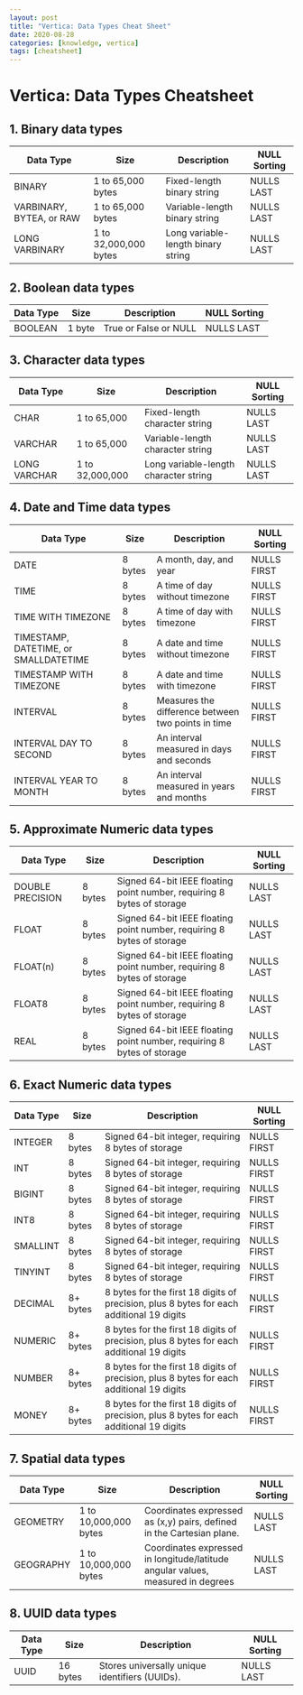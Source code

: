 ```yaml
---
layout: post
title: "Vertica: Data Types Cheat Sheet"
date: 2020-08-28
categories: [knowledge, vertica]
tags: [cheatsheet]
---
```


# Vertica: Data Types Cheatsheet

## 1. Binary data types

| Data Type                	| Size                  	| Description                        	| NULL Sorting 	|
|--------------------------	|-----------------------	|------------------------------------	|--------------	|
| BINARY                   	| 1 to 65,000 bytes     	| Fixed-length binary string         	| NULLS LAST   	|
| VARBINARY, BYTEA, or RAW 	| 1 to 65,000 bytes     	| Variable-length binary string      	| NULLS LAST   	|
| LONG VARBINARY           	| 1 to 32,000,000 bytes 	| Long variable-length binary string 	| NULLS LAST   	|

## 2. Boolean data types

| Data Type 	| Size   	| Description           	| NULL Sorting 	|
|-----------	|--------	|-----------------------	|--------------	|
| BOOLEAN   	| 1 byte 	| True or False or NULL 	| NULLS LAST   	|

## 3. Character data types

| Data Type    	| Size            	| Description                           	| NULL Sorting 	|
|--------------	|-----------------	|---------------------------------------	|--------------	|
| CHAR         	| 1 to 65,000     	| Fixed-length character string         	| NULLS LAST   	|
| VARCHAR      	| 1 to 65,000     	| Variable-length character string      	| NULLS LAST   	|
| LONG VARCHAR 	| 1 to 32,000,000 	| Long variable-length character string 	| NULLS LAST   	|

## 4. Date and Time data types

| Data Type                             	| Size             | Description                              	    | NULL Sorting 	|
|---------------------------------------	|---------  |------------------------------------------------       |--------------	|
| DATE                                  	| 8 bytes   | A month, day, and year                   	            | NULLS FIRST  	|
| TIME                                  	| 8 bytes   | A time of day without timezone           	            | NULLS FIRST  	|
| TIME WITH TIMEZONE                    	| 8 bytes   | A time of day with timezone              	            | NULLS FIRST  	|
| TIMESTAMP, DATETIME, or SMALLDATETIME 	| 8 bytes   | A date and time without timezone         	            | NULLS FIRST 	|
| TIMESTAMP WITH TIMEZONE               	| 8 bytes   | A date and time with timezone           	            | NULLS FIRST 	|
| INTERVAL                              	| 8 bytes   | Measures the difference between two points in time    | NULLS FIRST 	|
| INTERVAL DAY TO SECOND                	| 8 bytes   | An interval measured in days and seconds 	            | NULLS FIRST  	|
| INTERVAL YEAR TO MONTH                	| 8 bytes   | An interval measured in years and months 	            | NULLS FIRST  	|

## 5. Approximate Numeric data types

| Data Type        	| Size    	| Description                                                            	| NULL Sorting 	|
|------------------	|---------	|------------------------------------------------------------------------	|--------------	|
| DOUBLE PRECISION 	| 8 bytes 	| Signed 64-bit IEEE floating point number, requiring 8 bytes of storage 	| NULLS LAST   	|
| FLOAT            	| 8 bytes 	| Signed 64-bit IEEE floating point number, requiring 8 bytes of storage 	| NULLS LAST   	|
| FLOAT(n)         	| 8 bytes 	| Signed 64-bit IEEE floating point number, requiring 8 bytes of storage 	| NULLS LAST   	|
| FLOAT8           	| 8 bytes 	| Signed 64-bit IEEE floating point number, requiring 8 bytes of storage 	| NULLS LAST   	|
| REAL             	| 8 bytes 	| Signed 64-bit IEEE floating point number, requiring 8 bytes of storage 	| NULLS LAST   	|

## 6. Exact Numeric data types

| Data Type 	| Size     	| Description                                                                              	| NULL Sorting 	|
|-----------	|----------	|------------------------------------------------------------------------------------------	|--------------	|
| INTEGER   	| 8 bytes  	| Signed 64-bit integer, requiring 8 bytes of storage                                      	| NULLS FIRST  	|
| INT       	| 8 bytes  	| Signed 64-bit integer, requiring 8 bytes of storage                                      	| NULLS FIRST  	|
| BIGINT    	| 8 bytes  	| Signed 64-bit integer, requiring 8 bytes of storage                                      	| NULLS FIRST  	|
| INT8      	| 8 bytes  	| Signed 64-bit integer, requiring 8 bytes of storage                                      	| NULLS FIRST  	|
| SMALLINT  	| 8 bytes  	| Signed 64-bit integer, requiring 8 bytes of storage                                      	| NULLS FIRST  	|
| TINYINT   	| 8 bytes  	| Signed 64-bit integer, requiring 8 bytes of storage                                      	| NULLS FIRST  	|
| DECIMAL   	| 8+ bytes 	| 8 bytes for the first 18 digits of precision, plus 8 bytes for each additional 19 digits 	| NULLS FIRST  	|
| NUMERIC   	| 8+ bytes 	| 8 bytes for the first 18 digits of precision, plus 8 bytes for each additional 19 digits 	| NULLS FIRST  	|
| NUMBER    	| 8+ bytes 	| 8 bytes for the first 18 digits of precision, plus 8 bytes for each additional 19 digits 	| NULLS FIRST  	|
| MONEY     	| 8+ bytes 	| 8 bytes for the first 18 digits of precision, plus 8 bytes for each additional 19 digits 	| NULLS FIRST  	|

## 7. Spatial data types

| Data Type 	| Size                  	| Description                                                                     	| NULL Sorting 	|
|-----------	|-----------------------	|---------------------------------------------------------------------------------	|--------------	|
| GEOMETRY  	| 1 to 10,000,000 bytes 	| Coordinates expressed as (x,y) pairs, defined in the Cartesian plane.           	| NULLS LAST   	|
| GEOGRAPHY 	| 1 to 10,000,000 bytes 	| Coordinates expressed in longitude/latitude angular values, measured in degrees 	| NULLS LAST   	|

## 8. UUID data types

| Data Type 	| Size     	| Description                                    	| NULL Sorting 	|
|-----------	|----------	|------------------------------------------------	|--------------	|
| UUID      	| 16 bytes 	| Stores universally unique identifiers (UUIDs). 	| NULLS LAST   	|
